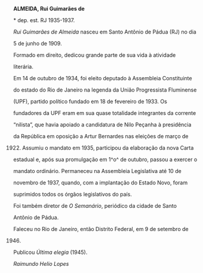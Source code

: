 **ALMEIDA, Rui Guimarães de**



\* dep. est. RJ 1935-1937.



*Rui Guimarães de Almeida* nasceu em Santo Antônio de Pádua (RJ) no dia

5 de junho de 1909.



Formado em direito, dedicou grande parte de sua vida à atividade

literária.



Em 14 de outubro de 1934, foi eleito deputado à Assembleia Constituinte

do estado do Rio de Janeiro na legenda da União Progressista Fluminense

(UPF), partido político fundado em 18 de fevereiro de 1933. Os

fundadores da UPF eram em sua quase totalidade integrantes da corrente

“nilista”, que havia apoiado a candidatura de Nilo Peçanha à presidência

da República em oposição a Artur Bernardes nas eleições de março de

1922. Assumiu o mandato em 1935, participou da elaboração da nova Carta

estadual e, após sua promulgação em 1^o^ de outubro, passou a exercer o

mandato ordinário. Permaneceu na Assembleia Legislativa até 10 de

novembro de 1937, quando, com a implantação do Estado Novo, foram

suprimidos todos os órgãos legislativos do país.



Foi também diretor de *O Semanário*, periódico da cidade de Santo

Antônio de Pádua.



Faleceu no Rio de Janeiro, então Distrito Federal, em 9 de setembro de

1946.



Publicou *Última elegia* (1945).



*Raimundo Helio Lopes*



